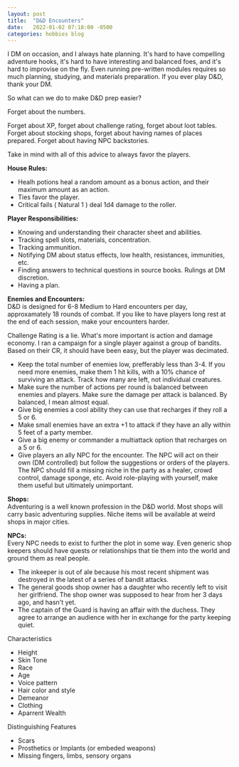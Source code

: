```yaml
---
layout: post
title:  "D&D Encounters"
date:   2022-01-02 07:18:00 -0500
categories: hobbies blog
---
```


I DM on occasion, and I always hate planning. It's hard to have compelling adventure hooks, it's hard to have interesting and balanced foes, and it's hard to improvise on the fly. Even running pre-written modules requires so much planning, studying, and materials preparation. If you ever play D&D, thank your DM.

So what can we do to make D&D prep easier?

Forget about the numbers.

Forget about XP, forget about challenge rating, forget about loot tables. Forget about stocking shops, forget about having names of places prepared. Forget about having NPC backstories.

Take in mind with all of this advice to always favor the players.

**House Rules:**  
- Healh potions heal a random amount as a bonus action, and their maximum amount as an action.
- Ties favor the player.
- Critical fails ( Natural 1 ) deal 1d4 damage to the roller.

**Player Responsibilities:**  
- Knowing and understanding their character sheet and abilities.
- Tracking spell slots, materials, concentration.
- Tracking ammunition.
- Notifying DM about status effects, low health, resistances, immunities, etc.
- Finding answers to technical questions in source books. Rulings at DM discretion.
- Having a plan.

**Enemies and Encounters:**  
D&D is designed for 6-8 Medium to Hard encounters per day, approxamately 18 rounds of combat. If you like to have players long rest at the end of each session, make your encounters harder.

Challenge Rating is a lie. What's more important is action and damage economy. I ran a campaign for a single player against a group of bandits. Based on their CR, it should have been easy, but the player was decimated.

- Keep the total number of enemies low, prefferably less than 3-4. If you need more enemies, make them 1 hit kills, with a 10% chance of surviving an attack. Track how many are left, not individual creatures.
- Make sure the number of actions per round is balanced between enemies and players. Make sure the damage per attack is balanced. By balanced, I mean almost equal. 
- Give big enemies a cool ability they can use that recharges if they roll a 5 or 6. 
- Make small enemies have an extra +1 to attack if they have an ally within 5 feet of a party member.
- Give a big enemy or commander a multiattack option that recharges on a 5 or 6.
- Give players an ally NPC for the encounter. The NPC will act on their own (DM controlled) but follow the suggestions or orders of the players. The NPC should fill a missing niche in the party as a healer, crowd control, damage sponge, etc. Avoid role-playing with yourself, make them useful but ultimately unimportant.

**Shops:**  
Adventuring is a well known profession in the D&D world. Most shops will carry basic adventuring supplies. Niche items will be available at weird shops in major cities.

**NPCs:**  
Every NPC needs to exist to further the plot in some way. Even generic shop keepers should have quests or relationships that tie them into the world and ground them as real people.

- The inkeeper is out of ale because his most recent shipment was destroyed in the latest of a series of bandit attacks.
- The general goods shop owner has a daughter who recently left to visit her girlfriend. The shop owner was supposed to hear from her 3 days ago, and hasn't yet.
- The captain of the Guard is having an affair with the duchess. They agree to arrange an audience with her in exchange for the party keeping quiet.

Characteristics
- Height
- Skin Tone
- Race
- Age
- Voice pattern
- Hair color and style
- Demeanor
- Clothing
- Aparrent Wealth

Distinguishing Features
- Scars
- Prosthetics or Implants (or embeded weapons)
- Missing fingers, limbs, sensory organs
